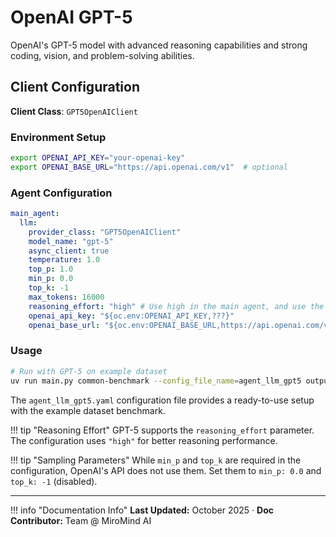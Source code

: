 # OpenAI GPT-5

OpenAI's GPT-5 model with advanced reasoning capabilities and strong coding, vision, and problem-solving abilities.

## Client Configuration

**Client Class**: `GPT5OpenAIClient`

### Environment Setup

```bash title="Environment Variables"
export OPENAI_API_KEY="your-openai-key"
export OPENAI_BASE_URL="https://api.openai.com/v1"  # optional
```

### Agent Configuration

```yaml title="Agent Configuration"
main_agent:
  llm: 
    provider_class: "GPT5OpenAIClient"
    model_name: "gpt-5"
    async_client: true
    temperature: 1.0
    top_p: 1.0
    min_p: 0.0
    top_k: -1
    max_tokens: 16000
    reasoning_effort: "high" # Use high in the main agent, and use the default medium in the sub-agent.
    openai_api_key: "${oc.env:OPENAI_API_KEY,???}"
    openai_base_url: "${oc.env:OPENAI_BASE_URL,https://api.openai.com/v1}"
```

### Usage

```bash title="Example Command"
# Run with GPT-5 on example dataset
uv run main.py common-benchmark --config_file_name=agent_llm_gpt5 output_dir="logs/test"
```

The `agent_llm_gpt5.yaml` configuration file provides a ready-to-use setup with the example dataset benchmark.

!!! tip "Reasoning Effort"
    GPT-5 supports the `reasoning_effort` parameter. The configuration uses `"high"` for better reasoning performance.

!!! tip "Sampling Parameters"
    While `min_p` and `top_k` are required in the configuration, OpenAI's API does not use them. Set them to `min_p: 0.0` and `top_k: -1` (disabled).

---

!!! info "Documentation Info"
    **Last Updated:** October 2025 · **Doc Contributor:** Team @ MiroMind AI


